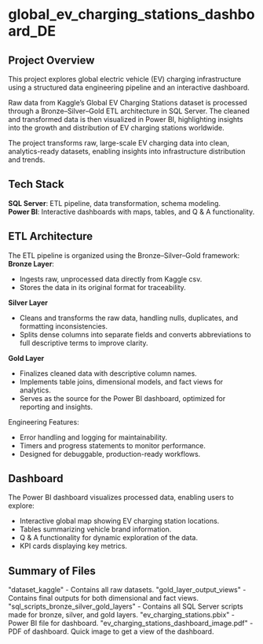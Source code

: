 # global_ev_charging_stations_dashboard_DE

## Project Overview
This project explores global electric vehicle (EV) charging infrastructure using a structured data engineering pipeline and an interactive dashboard.

Raw data from Kaggle’s Global EV Charging Stations dataset is processed through a Bronze–Silver–Gold ETL architecture in SQL Server. The cleaned and transformed data is then visualized in Power BI, highlighting insights into the growth and distribution of EV charging stations worldwide.

The project transforms raw, large-scale EV charging data into clean, analytics-ready datasets, enabling insights into infrastructure distribution and trends.

## Tech Stack
**SQL Server**: ETL pipeline, data transformation, schema modeling.\
**Power BI**: Interactive dashboards with maps, tables, and Q & A functionality.

## ETL Architecture
The ETL pipeline is organized using the Bronze–Silver–Gold framework:
**Bronze Layer**: 
- Ingests raw, unprocessed data directly from Kaggle csv. 
- Stores the data in its original format for traceability.

**Silver Layer**
- Cleans and transforms the raw data, handling nulls, duplicates, and formatting inconsistencies.
- Splits dense columns into separate fields and converts abbreviations to full descriptive terms to improve clarity.

**Gold Layer**
- Finalizes cleaned data with descriptive column names.
- Implements table joins, dimensional models, and fact views for analytics.
- Serves as the source for the Power BI dashboard, optimized for reporting and insights.

Engineering Features:
- Error handling and logging for maintainability.
- Timers and progress statements to monitor performance.
- Designed for debuggable, production-ready workflows.

## Dashboard
The Power BI dashboard visualizes processed data, enabling users to explore:
- Interactive global map showing EV charging station locations.
- Tables summarizing vehicle brand information.
- Q & A functionality for dynamic exploration of the data.
- KPI cards displaying key metrics.

## Summary of Files
"dataset_kaggle" - Contains all raw datasets.
"gold_layer_output_views" - Contains final outputs for both dimensional and fact views.
"sql_scripts_bronze_silver_gold_layers" - Contains all SQL Server scripts made for bronze, silver, and gold layers.
"ev_charging_stations.pbix" - Power BI file for dashboard.
"ev_charging_stations_dashboard_image.pdf" - PDF of dashboard. Quick image to get a view of the dashboard.
